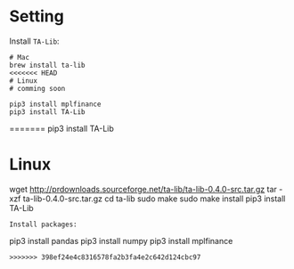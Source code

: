 # Setting
Install `TA-Lib`:
```
# Mac
brew install ta-lib
<<<<<<< HEAD
# Linux
# comming soon

pip3 install mplfinance
pip3 install TA-Lib
 ```
=======
pip3 install TA-Lib

# Linux
wget http://prdownloads.sourceforge.net/ta-lib/ta-lib-0.4.0-src.tar.gz
tar -xzf ta-lib-0.4.0-src.tar.gz
cd ta-lib
sudo make
sudo make install
pip3 install TA-Lib
```
Install packages:
```
pip3 install pandas
pip3 install numpy
pip3 install mplfinance
```
>>>>>>> 398ef24e4c8316578fa2b3fa4e2c642d124cbc97
